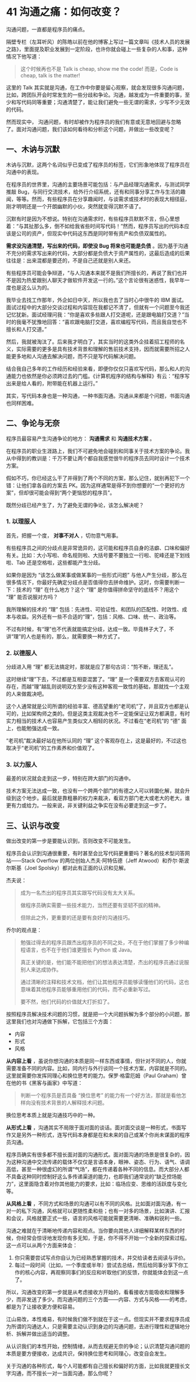 41 沟通之痛：如何改变？
=============

沟通问题，一直都是程序员的痛点。

隔壁专栏（左耳听风）的陈皓以前在他的博客上写过一篇文章叫《技术人员的发展之路》，里面提及职业发展到一定阶段，也许你就会碰上一些复杂的人和事，这种情况下他写道：

> 这个时候再也不是 Talk is cheap, show me the code! 而是，Code is cheap, talk is the matter!

这里的 Talk 其实就是沟通，在工作中你要是留心观察，就会发现很多沟通问题，比如，跨团队开会时常发生的一些分歧和争论。沟通，越发成为一件重要的事，至少和写代码同等重要；沟通清楚了，能让我们避免一些无谓的需求，少写不少无效的代码。

然而现实中， 沟通问题，有时却被作为程序员的我们有意或无意地回避与忽略了。面对沟通问题，我们该如何看待和分析这个问题，并做出一些改变呢？

一、木讷与沉默
-------

木讷与沉默，这两个名词似乎已变成了程序员的标签，它们形象地体现了程序员在沟通中的表现。

在程序员的世界里，沟通的主要场景可能包括：与产品经理沟通需求，与测试同学推敲 Bug，与同行交流技术，给外行介绍系统，还有和同事分享工作与生活的趣闻，等等。然而，有些程序员在分享趣闻时，与谈需求或技术时的表现大相径庭，刚才明明还是一个开朗幽默的小伙，突然就变得沉默不语了。

沉默有时是因为不想说。特别在沟通需求时，有些程序员默默不言，但心里想着：“与其扯那么多，倒不如给我省些时间写代码！”然而，程序员写出的代码本应该是公司的资产，但现实中代码这东西是同时带有资产和负债双属性的。

 **需求没沟通清楚，写出来的代码，即使没 Bug 将来也可能是负债** 。因为基于沟通不充分的需求写出来的代码，大部分都是负债大于资产属性的，这最后造成的后果往往是：出来混都是要还的，不是自己还就是别人来还。

有些程序员可能会争辩道，“与人沟通本来就不是我们所擅长的，再说了我们也并不是因为热爱跟别人聊天才做软件开发这一行的。”这个言论很有迷惑性，我早年一度也是这么认为的。

我毕业去找工作那年，外企如日中天，所以我也去了当时心中很牛的 IBM 面试。面试过程中的大部分交谈过程和内容现在我都记不清了，但就有一个问题至今我还记忆犹新。面试经理问我：“你是喜欢多些跟人打交道呢，还是跟电脑打交道？”当时的我毫不犹豫地回答：“喜欢跟电脑打交道，喜欢编程写代码，而且我自觉也不擅长和人打交道。”

然后，我就被淘汰了。后来我才明白了，其实当时的这类外企挂着招工程师的名义，实际需要的更多是具有技术背景和理解的售前技术支持，因而就需要所招之人能更多地和人沟通去解决问题，而不只是写代码解决问题。

结合我自己多年的工作经历和经验来看，即便你仅仅只喜欢写代码，那么和人的沟通能力也依然是你必须跨过去的门槛。《计算机程序的结构与解释》有云：“程序写出来是给人看的，附带能在机器上运行。”

其实，写代码本身也是一种沟通，一种书面沟通。沟通从来都是个问题，书面沟通也同样困难。

二、争论与无奈
-------

程序员最容易产生沟通争论的地方：  **沟通需求**    和  **沟通技术方案** 。

在程序员的职业生涯路上，我们不可避免地会碰到和同事关于技术方案的争论。我从中得到的教训是：千万不要让两个都自我感觉很牛的程序员去同时设计一个技术方案。

假如不巧，你已经这么干了并得到了两个不同的方案，那么记住，就别再犯下一个错：让他们拿各自的方案去 PK。因为这样通常是得不到你想要的“一个更好的方案”，但却很可能会得到“两个更恼怒的程序员”。

既然分歧已经产生了，为了避免无谓的争论，该怎么解决呢？

### 1. 以理服人

首先，把握一个度，  **对事不对人** ，切勿意气用事。

有些程序员之间的分歧点是非常诡异的，这可能和程序员自身的洁癖、口味和偏好有关。比如：大小写啦、命名规则啦、大括号要不要独立一行啦、驼峰还是下划线啦、Tab 还是空格啦，这些都能产生分歧。

如果你是因为 “该怎么做某事或做某事的一些形式问题” 与他人产生分歧，那么在很多情况下，你最好先确定分歧点是否值得你去拼命维护。这时，你需要判断一下：技术的 “理” 在什么地方？这个 “理” 是你值得拼命坚守的底线不？用这个 “理” 能否说服对方吗？

我所理解的技术的 “理” 包括：先进性、可验证性、和团队的匹配性、时效性、成本与收益。另外还有一些不合适的“理”，包括：风格、口味、统一、政治等。

不过有时候，有“理”也不代表就能搞定分歧，达成一致。毕竟林子大了，不讲“理”的人也是有的，那么，就需要换一种方式了。

### 2. 以德服人

分歧进入用 “理” 都无法搞定时，那就是应了那句古词：“剪不断，理还乱”。

这时继续“理”下去，不过都是互相耍混罢了。“理” 是一个需要双方去客观认可的存在，而越“理”越乱则说明双方至少没有这种客观一致性的基础，那就找一个主观的人来做裁决吧。

这个人通常就是公司所谓的经验丰富、德高望重的“老司机”了，并且双方也都是认可的，比如架构师之类的。但是这类主观裁决也不一定能保证让双方都满意，有时实力相当的技术人也容易产生类似文人相轻的状况。不过看在“老司机”的 “德” 面上，也能勉强达成一致。

“老司机”裁决最好站在他所认同的 “理” 这个客观存在上，这是最好的，不过这也取决于“老司机”的工作素养和价值观了。

### 3. 以力服人

最差的状况就会走到这一步，特别在跨大部门的沟通中。

技术方案无法达成一致，也没有一个跨两个部门的有德之人可以转圜化解，就会升级到这个地步。最后就是靠粗暴的权力来裁决，看双方部门老大或老大的老大，谁更有力或给力。一般来说，非关键利益之争实在没有必要走到这一步了。

三、认识与改变
-------

做出改变的第一步是要能认识到，否则改变不可能发生。

程序员会认识到沟通很重要，有时甚至会比写代码更重要吗？著名的技术型问答网站——Stack Overflow 的两位创始人杰夫·阿特伍德（Jeff Atwood）和乔尔·斯波尔斯基（Joel Spolsky）都对此有正面的认识和见解。

杰夫说：

> 成为一名杰出的程序员其实跟写代码没有太大关系。
>
> 做程序员确实需要一些技术能力，当然还要有坚韧不拔的精神。
>
> 但除此之外，更重要的还是要有良好的沟通技巧。

乔尔的观点是：

> 勉强过得去的程序员跟杰出程序员的不同之处，不在于他们掌握了多少种编程语言，也不在于他们谁更擅长 Python 或 Java。
>
> 真正关键的是，他们能不能把他们的想法表达清楚，杰出的程序员通过说服别人来达成协作。
>
> 通过清晰的注释和技术文档，他们让其他程序员能够读懂他们的代码，这也意味着其他程序员能够重用他们的代码，而不必重新写过。
>
> 要不然，他们代码的价值就大打折扣了。

按照程序员解决技术问题的习惯，就是把一个大问题拆解为多个部分的小问题，那这里我们也对沟通做下拆解，它包括三个方面：

* 内容
* 形式
* 风格

 **从内容上看** ，虽说你想沟通的本质是同一样东西或事情，但针对不同的人，你就需要准备不同的内容。比如，同内行与外行谈同一个技术方案，内容就是不同的。这里就需要你发挥同理心和换位思考的能力。保罗·格雷厄姆（Paul Graham）曾在他的书《黑客与画家》中写道：

> 判断一个程序员是否具备 “换位思考” 的能力有一个好方法，那就是看他怎样向没有技术背景的人解释技术问题。

换位思考本质上就是沟通技巧中的一种。

 **从形式上看** ，沟通其实不局限于面对面的谈话。面对面交谈是一种形式，书面写作又是另外一种形式，连写代码本身都是在和未来的自己或某个你尚未谋面的程序员沟通。

程序员确实有很多都不擅长面对面的沟通形式。面对面沟通的场景是很复杂的，因为这种沟通中交流传递的载体不仅仅是言语本身，眼神、姿态、行为、语气、语调高低，甚至一种很虚幻的所谓“气场”，都在传递着各种不同的信息。而大部分人都不具备这种同时控制好这么多传递渠道的能力，也即我们通常说的“缺乏控场能力”，这里面隐含着对你其他能力的要求，比如：临场应变、思维的活跃度与变化等。

 **从风格上看** ，不同方式和场景的沟通可以有不同的风格。比如面对面沟通，有一对一的私下沟通，风格就可以更随性柔和些；也有一对多的场景，比如演讲、汇报和会议，风格就要正式一些，语言的风格可能就需要更清晰、准确和锐利一些。

沟通之难就在于清晰地传递内容和观点。当你要向其他人详细解释某样东西的时候，你经常会惊讶地发现你有多无知，于是，你不得不开始一个全新的探索过程。这一点可以从两个方面来体会：

1. 你只需要尝试写点你自认为已经熟悉掌握的技术，并交给读者去阅读与评价。
2. 每过一段时间（比如，一个季度或半年）尝试去总结，然后给同事分享下你工作的核心内容，再观察同事们的反应和听取他们的反馈，你就能体会到这一点了。

所以，沟通改变的第一步就是从考虑接收方开始的，看看接收方能吸收和理解多少，而非发送了多少。而沟通问题的三个方面——内容、方式与风格——的考虑，都是为了让接收更方便和容易。

江山易改，本性难易，有时候我们做不到就在于这一点。但现实并不要求程序员成为所谓的沟通达人，只是需要主动认识到身边的沟通问题，去进行理性和逻辑地分析、拆解并做出适当的调整。

从认识我们的本性开始，控制情绪，从而去规避无奈的争论；认识清楚沟通问题的本质是要方便接收，达成共识，保持换位思考和同理心，改变自会发生。

关于沟通的各种形式，每个人可能都有自己擅长和偏好的方面，比如我就更擅长文字沟通，而不擅长一对一当面沟通，那么你呢？
